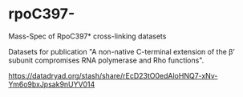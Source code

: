 # rpoC397-
Mass-Spec of RpoC397* cross-linking datasets

Datasets for publication "A non-native C-terminal extension of the β’ subunit compromises RNA polymerase and Rho functions".

https://datadryad.org/stash/share/rEcD23tO0edAloHNQ7-xNv-Ym6o9bxJpsak9nUYV014
